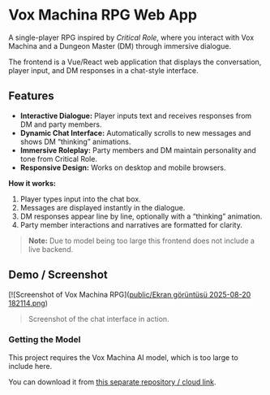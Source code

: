 # Vox Machina RPG Web App

A single-player RPG inspired by *Critical Role*, where you interact with Vox Machina and a Dungeon Master (DM) through immersive dialogue.

The frontend is a Vue/React web application that displays the conversation, player input, and DM responses in a chat-style interface.

## Features

- **Interactive Dialogue:** Player inputs text and receives responses from DM and party members.
- **Dynamic Chat Interface:** Automatically scrolls to new messages and shows DM “thinking” animations.
- **Immersive Roleplay:** Party members and DM maintain personality and tone from Critical Role.
- **Responsive Design:** Works on desktop and mobile browsers.

**How it works:**

1. Player types input into the chat box.
2. Messages are displayed instantly in the dialogue.
3. DM responses appear line by line, optionally with a “thinking” animation.
4. Party member interactions and narratives are formatted for clarity.

> **Note:** Due to model being too large this frontend does not include a live backend.

## Demo / Screenshot

[![Screenshot of Vox Machina RPG]([public/Ekran görüntüsü 2025-08-20 182114.png](https://github.com/BoredCosmonaut/Vox-Machina-RPG-Web-App/blob/main/public/Ekran%20g%C3%B6r%C3%BCnt%C3%BCs%C3%BC%202025-08-20%20182114.png))

> Screenshot of the chat interface in action.

### Getting the Model

This project requires the Vox Machina AI model, which is too large to include here.  

You can download it from [this separate repository / cloud link](https://example.com/model-download).

